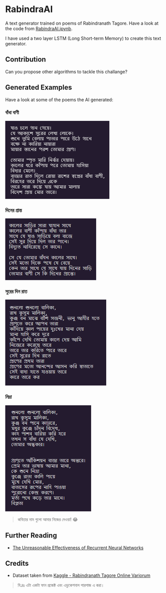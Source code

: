# RabindraAI

A text generator trained on poems of Rabindranath Tagore.
Have a look at the code from [RabindraAI.ipynb](RabindraAI.ipynb).

I have used a two layer LSTM (Long Short-term Memory) to create this text generator.

## Contribution

Can you propose other algorithms to tackle this challange?

## Generated Examples

Have a look at some of the poems the AI generated:

### বাঁধা বাণী
![poem-1](1.png)

### দিনের প্রান্ত
![poem-2](2.png)

### সুরের দিন রাত
![poem-3](3.png)

### নিদ্রা
![poem-4](4.png)

> কবিতার নাম গুলো আমার নিজের দেওয়া! 😂

## Further Reading

- [The Unreasonable Effectiveness of Recurrent Neural Networks](http://karpathy.github.io/2015/05/21/rnn-effectiveness/)

## Credits

- Dataset taken from [Kaggle - Rabindranath Tagore Online Variorum](https://www.kaggle.com/nrkapri/rabindranath-tagore-online-variorum)


> বি.দ্রঃ এটা একটা ফান প্রজেক্ট এবং এডুকেশনাল পারপাজ এ করা।
